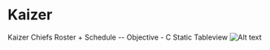# Kaizer
Kaizer Chiefs Roster + Schedule
-- Objective - C Static Tableview 
![Alt text](https://www.ithimba365.win/kchiefs/images/home.png "Optional title")
